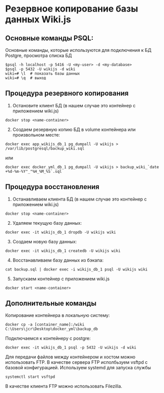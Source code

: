# Резервное копирование базы данных Wiki.js

## Основные команды PSQL:
Основные команды, которые используются для подключения к БД Postgre, просмотра списка БД
```
$psql -h localhost -p 5416 -U <my-user> -d <my-database>
$psql -p 5432 -U wikijs -d wiki
wiki=# \l  # показать базы данных
wiki=# \q  # выход
```

## Процедура резервного копирования
1. Остановите клиент БД (в нашем случае это контейнер c приложением wiki.js)
```
docker stop <name-container> 
```
2. Создаем резервную копию БД в volume контейнера или произвольном месте:
```
docker exec app_wikijs_db_1 pg_dumpall -U wikijs > /var/lib/postgresql/backup_wiki.sql
```
или
```
docker exec docker_yml_db_1 pg_dumpall -U wikijs > backup_wiki_`date +%d-%m-%Y"_"%H_%M_%S`.sql
```

## Процедура восстановления
1. Останавливаем клиента БД (в нашем случае это контейнер с приложением wiki.js)
```
docker stop <name-container> 
```
2. Удаляем текущую базу данных:
```
docker exec -it wikijs_db_1 dropdb -U wikijs wiki
```
3. Создаем новую базу данных:
```
docker exec -it wikijs_db_1 createdb -U wikijs wiki
```
4. Восстанавливаем базу данных из бэкапа:
```
cat backup.sql | docker exec -i wikijs_db_1 psql -U wikijs wiki
```
5. Запускаем контейнер c приложением wiki.js
```
docker start <name-container> 
```

## Дополнительные команды
Копирование контейнера в локальную систему:
```
docker cp -a [container_name]:/wiki C:\Users\jcr\Desktop\docker_yml\backup_db
```
Подключаемся к контейнеру с postgre:
```
docker exec -it wikijs_db_1 psql -p 5432 -U wikijs -d wiki
```
Для передачи файлов между контейнером и хостом можно использовать FTP. 
В качестве сервера FTP исполбьзуем vsftpd с базовой конфигурацией.
Используем systemd для запуска службы
```
systemctl start vsftpd
```
В качестве клиента FTP можно использовать Filezilla.
